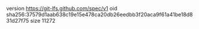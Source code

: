 version https://git-lfs.github.com/spec/v1
oid sha256:37579d1aab638c19e15e478ca20db26eedbb3f20aca9f61a41be18d831d27f75
size 11272
